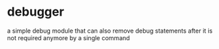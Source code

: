 # debugger
a simple debug module that can also remove debug statements after it is not required anymore by a single command

